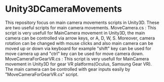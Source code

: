# Unity3DCameraMovements
This repository focus on main camera movements scripts in Unity3D. These are two useful scripts for main camera movements.     MoveCamera.cs : This script is very usefull for MainCamera movement in Unity3D, the main camera can be controlled via arrow keys, or A, D, W, S. Moreover, camera rotation can be changed with mouse clicks and also main camera can be moved up or down via keyboard for example "shift" key can be used for move camera up and "ctrl" key can be used for move camera down.     MoveCameraForGearVR.cs : This script is very usefull for MainCamera movement in Unity3D for gear VR platforms(Oculus, Samsung Gear VR). The main camera can be controlled with gear inputs easily by "MoveCameraForGearVR.cs" script.
